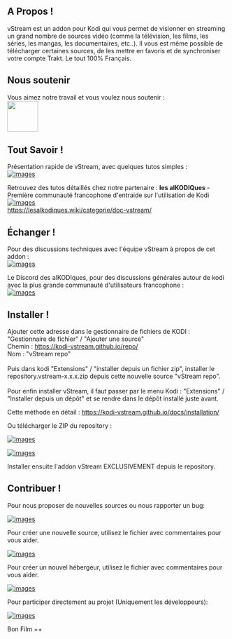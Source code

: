 ## A Propos !

vStream est un addon pour Kodi qui vous permet de visionner en streaming un grand nombre de sources vidéo (comme la télévision, les films, les séries, les mangas, les documentaires, etc..). Il vous est même possible de télécharger certaines sources, de les mettre en favoris et de synchroniser votre compte Trakt. Le tout 100% Français.

## Nous soutenir
Vous aimez notre travail et vous voulez nous soutenir : <br>
[<img src="https://www.paypalobjects.com/marketing/web/logos/paypal-mark-color_new.svg" width="70" height="70"/>](https://www.paypal.com/donate/?hosted_button_id=DFUW7DU2E3CT4)



## Tout Savoir !

Présentation rapide de vStream, avec quelques tutos simples : <br>
[![images](https://img.shields.io/badge/Visiter-vstream&#46;io-yellowgreen.svg?style=for-the-badge)](https://kodi-vstream.github.io/)

Retrouvez des tutos détaillés chez notre partenaire : **les alKODIQues** - Première communauté francophone d'entraide sur l'utilisation de Kodi<br>
[![images](https://lesalkodiques.wiki/wp-content/uploads/2024/11/Les-alKODIques.png)](https://lesalkodiques.wiki/categorie/doc-vstream/)
<br>https://lesalkodiques.wiki/categorie/doc-vstream/


## Échanger !

Pour des discussions techniques avec l'équipe vStream à propos de cet addon :<br>
[![images](https://img.shields.io/badge/Communauté-DISCORD-yellowgreen.svg?style=for-the-badge)](https://discord.gg/S65HBXm)

Le Discord des alKODIques, pour des discussions générales autour de kodi avec la plus grande communauté d'utilisateurs francophone :<br>
[![images](https://img.shields.io/badge/Communauté-DISCORD-yellowgreen.svg?style=for-the-badge)](https://discord.gg/3RTRvT2PSE)


## Installer !

Ajouter cette adresse dans le gestionnaire de fichiers de KODI : "Gestionnaire de fichier" / "Ajouter une source"<br>
Chemin : https://kodi-vstream.github.io/repo/<br>
Nom : "vStream repo"<br>
<br>
Puis dans kodi "Extensions" / "installer depuis un fichier zip", installer le repository.vstream-x.x.x.zip depuis cette nouvelle source "vStream repo".<br>
<br>
Pour enfin installer vStream, il faut passer par le menu Kodi : "Extensions" / "Installer depuis un dépôt" et se rendre dans le dépôt installé juste avant.<br>


Cette méthode en détail : https://kodi-vstream.github.io/docs/installation/


Ou télécharger le ZIP du repository :

[![images](https://img.shields.io/badge/T%C3%A9l%C3%A9charger-Repository-blue.svg?style=for-the-badge)](https://github.com/Kodi-vStream/venom-xbmc-addons/releases/tag/0.0.4)

[![images](https://img.shields.io/badge/T%C3%A9l%C3%A9charger-QRcode-blue.svg?style=for-the-badge)](https://user-images.githubusercontent.com/47307622/154670423-a0265564-4e40-419d-b3d2-5237d4cd0b85.png)


Installer ensuite l'addon vStream EXCLUSIVEMENT depuis le repository.



## Contribuer !

Pour nous proposer de nouvelles sources ou nous rapporter un bug:

[![images](https://img.shields.io/badge/Github-Issues-blue.svg?style=for-the-badge)](https://github.com/Kodi-vStream/venom-xbmc-addons/issues)

Pour créer une nouvelle source, utilisez le fichier avec commentaires pour vous aider.

[![images](https://img.shields.io/badge/Fichier-Source-green.svg?style=for-the-badge)](https://github.com/Kodi-vStream/venom-xbmc-addons/blob/Beta/ajouter_une_source.py)

Pour créer un nouvel hébergeur, utilisez le fichier avec commentaires pour vous aider.

[![images](https://img.shields.io/badge/Fichier-H%C3%A9bergeur-yellow.svg?style=for-the-badge)](https://github.com/Kodi-vStream/venom-xbmc-addons/blob/Beta/ajouter_un_hebergeur.py)

Pour participer directement au projet (Uniquement les développeurs):

[![images](https://img.shields.io/badge/T%C3%A9l%C3%A9charger-B%C3%AAta-orange.svg?style=for-the-badge)](https://minhaskamal.github.io/DownGit/#/home?url=https:%2F%2Fgithub.com%2FKodi-vStream%2Fvenom-xbmc-addons%2Ftree%2FBeta%2Fplugin.video.vstream)


Bon Film ++
